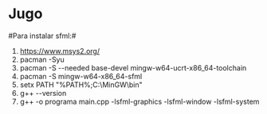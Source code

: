 # Jugo

#Para instalar sfml:#
1. https://www.msys2.org/
2. pacman -Syu
3. pacman -S --needed base-devel mingw-w64-ucrt-x86_64-toolchain
4. pacman -S mingw-w64-x86_64-sfml
5. setx PATH "%PATH%;C:\MinGW\bin"
6. g++ --version
3. g++ -o programa main.cpp -lsfml-graphics -lsfml-window -lsfml-system

